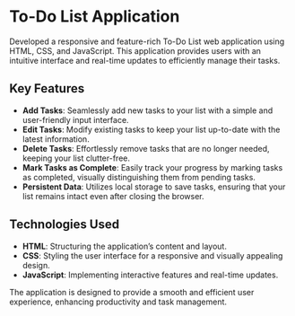# To-Do List Application

Developed a responsive and feature-rich To-Do List web application using HTML, CSS, and JavaScript. This application provides users with an intuitive interface and real-time updates to efficiently manage their tasks.

## Key Features

- **Add Tasks**: Seamlessly add new tasks to your list with a simple and user-friendly input interface.
- **Edit Tasks**: Modify existing tasks to keep your list up-to-date with the latest information.
- **Delete Tasks**: Effortlessly remove tasks that are no longer needed, keeping your list clutter-free.
- **Mark Tasks as Complete**: Easily track your progress by marking tasks as completed, visually distinguishing them from pending tasks.
- **Persistent Data**: Utilizes local storage to save tasks, ensuring that your list remains intact even after closing the browser.

## Technologies Used

- **HTML**: Structuring the application’s content and layout.
- **CSS**: Styling the user interface for a responsive and visually appealing design.
- **JavaScript**: Implementing interactive features and real-time updates.

The application is designed to provide a smooth and efficient user experience, enhancing productivity and task management.

